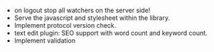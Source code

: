 - on logout stop all watchers on the server side!
- Serve the javascript and stylesheet within the library.
- Implement protocol version check.
- text edit plugin: SEO support with word count and keyword count.
- Implement validation
